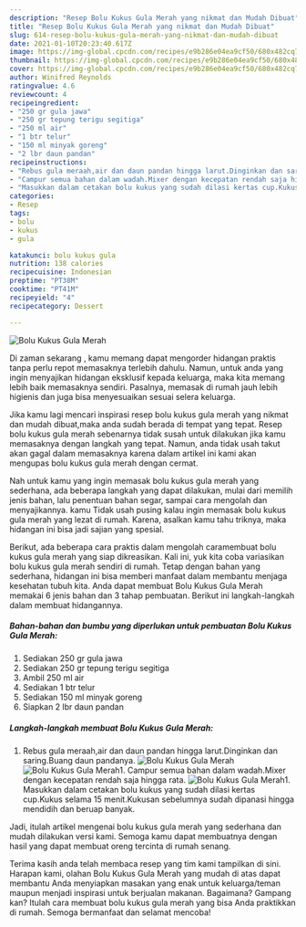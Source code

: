 ```yaml
---
description: "Resep Bolu Kukus Gula Merah yang nikmat dan Mudah Dibuat"
title: "Resep Bolu Kukus Gula Merah yang nikmat dan Mudah Dibuat"
slug: 614-resep-bolu-kukus-gula-merah-yang-nikmat-dan-mudah-dibuat
date: 2021-01-10T20:23:40.617Z
image: https://img-global.cpcdn.com/recipes/e9b286e04ea9cf50/680x482cq70/bolu-kukus-gula-merah-foto-resep-utama.jpg
thumbnail: https://img-global.cpcdn.com/recipes/e9b286e04ea9cf50/680x482cq70/bolu-kukus-gula-merah-foto-resep-utama.jpg
cover: https://img-global.cpcdn.com/recipes/e9b286e04ea9cf50/680x482cq70/bolu-kukus-gula-merah-foto-resep-utama.jpg
author: Winifred Reynolds
ratingvalue: 4.6
reviewcount: 4
recipeingredient:
- "250 gr gula jawa"
- "250 gr tepung terigu segitiga"
- "250 ml air"
- "1 btr telur"
- "150 ml minyak goreng"
- "2 lbr daun pandan"
recipeinstructions:
- "Rebus gula meraah,air dan daun pandan hingga larut.Dinginkan dan saring.Buang daun pandanya."
- "Campur semua bahan dalam wadah.Mixer dengan kecepatan rendah saja hingga rata."
- "Masukkan dalam cetakan bolu kukus yang sudah dilasi kertas cup.Kukus selama 15 menit.Kukusan sebelumnya sudah dipanasi hingga mendidih dan beruap banyak."
categories:
- Resep
tags:
- bolu
- kukus
- gula

katakunci: bolu kukus gula 
nutrition: 138 calories
recipecuisine: Indonesian
preptime: "PT38M"
cooktime: "PT41M"
recipeyield: "4"
recipecategory: Dessert

---
```



![Bolu Kukus Gula Merah](https://img-global.cpcdn.com/recipes/e9b286e04ea9cf50/680x482cq70/bolu-kukus-gula-merah-foto-resep-utama.jpg)

Di zaman  sekarang , kamu memang dapat mengorder hidangan praktis tanpa perlu repot memasaknya terlebih dahulu. Namun, untuk anda yang ingin menyajikan hidangan eksklusif kepada keluarga, maka kita memang lebih baik memasaknya sendiri. Pasalnya, memasak di rumah jauh lebih higienis dan juga bisa menyesuaikan sesuai selera keluarga.

Jika kamu lagi mencari inspirasi resep bolu kukus gula merah yang nikmat dan mudah dibuat,maka anda sudah berada di tempat yang tepat. Resep bolu kukus gula merah  sebenarnya tidak susah untuk dilakukan jika kamu memasaknya dengan langkah yang tepat. Namun, anda tidak usah takut akan gagal dalam memasaknya 
karena dalam artikel ini kami akan mengupas bolu kukus gula merah dengan cermat.  



Nah untuk kamu yang ingin memasak bolu kukus gula merah yang sederhana, ada beberapa langkah yang dapat dilakukan, mulai dari memilih jenis bahan, lalu penentuan bahan segar, sampai cara mengolah dan menyajikannya. kamu Tidak usah pusing kalau ingin memasak bolu kukus gula merah yang lezat di rumah. Karena, asalkan kamu  tahu triknya, maka hidangan ini bisa jadi sajian yang spesial.

Berikut, ada beberapa cara praktis  dalam mengolah caramembuat bolu kukus gula merah yang siap dikreasikan. Kali ini, yuk kita coba variasikan bolu kukus gula merah sendiri di rumah. Tetap dengan bahan yang sederhana, hidangan ini bisa memberi manfaat dalam membantu menjaga kesehatan tubuh kita. Anda dapat membuat Bolu Kukus Gula Merah memakai 6 jenis bahan dan 3 tahap pembuatan. Berikut ini langkah-langkah dalam membuat hidangannya.

<!--inarticleads1-->

##### Bahan-bahan dan bumbu yang diperlukan untuk pembuatan Bolu Kukus Gula Merah:

1. Sediakan 250 gr gula jawa
1. Sediakan 250 gr tepung terigu segitiga
1. Ambil 250 ml air
1. Sediakan 1 btr telur
1. Sediakan 150 ml minyak goreng
1. Siapkan 2 lbr daun pandan




<!--inarticleads2-->

##### Langkah-langkah membuat Bolu Kukus Gula Merah:

1. Rebus gula meraah,air dan daun pandan hingga larut.Dinginkan dan saring.Buang daun pandanya.
<img src="https://img-global.cpcdn.com/steps/f62b9af25272cce7/160x128cq70/bolu-kukus-gula-merah-langkah-memasak-1-foto.jpg" alt="Bolu Kukus Gula Merah"><img src="https://img-global.cpcdn.com/steps/a56d9b5c46b496d5/160x128cq70/bolu-kukus-gula-merah-langkah-memasak-1-foto.jpg" alt="Bolu Kukus Gula Merah">1. Campur semua bahan dalam wadah.Mixer dengan kecepatan rendah saja hingga rata.
<img src="https://img-global.cpcdn.com/steps/ca8bc5b26cd4eef9/160x128cq70/bolu-kukus-gula-merah-langkah-memasak-2-foto.jpg" alt="Bolu Kukus Gula Merah">1. Masukkan dalam cetakan bolu kukus yang sudah dilasi kertas cup.Kukus selama 15 menit.Kukusan sebelumnya sudah dipanasi hingga mendidih dan beruap banyak.




Jadi, itulah artikel mengenai  bolu kukus gula merah  yang sederhana dan mudah dilakukan versi kami. Semoga kamu dapat membuatnya dengan hasil yang dapat membuat oreng tercinta di rumah senang. 

Terima kasih anda telah membaca resep yang tim kami tampilkan di sini. Harapan kami, olahan  Bolu Kukus Gula Merah yang mudah di atas dapat membantu Anda menyiapkan masakan yang enak untuk keluarga/teman maupun menjadi inspirasi untuk berjualan makanan. Bagaimana? Gampang kan? Itulah cara membuat bolu kukus gula merah yang bisa Anda praktikkan di rumah. Semoga bermanfaat dan selamat mencoba!


